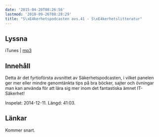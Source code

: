 ```yaml
---
date: '2015-04-20T08:26:56'
lastmod: '2018-09-26T08:28:29'
title: "S\xE4kerhetspodcasten avs.41 - S\xE4kerhetslitteratur"
---
```

## Lyssna

iTunes \| [mp3](http://traffic.libsyn.com/sakerhetspodcasten/Sakerhetslitteratur141211_3.mp3) 

## Innehåll
Detta är det fyrtioförsta avsnittet av Säkerhetspodcasten, i vilket panelen ger mer
eller mindre genomtänkta tips på bra böcker, sajter och övningar man kan använda
för att lära sig mer inom det fantastiska ämnet IT-Säkerhet!

Inspelat: 2014-12-11. Längd: 41:03.

## Länkar

Kommer snart.
